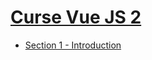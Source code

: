 # [Curse Vue JS 2](https://www.udemy.com/vue-js-completo)

* [Section 1 - Introduction](https://github.com/robsonoduarte/learn-vue/tree/master/vuejs-2-curse/section-01-introduction) 
